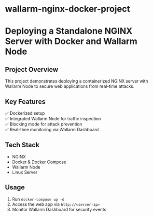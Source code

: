 # wallarm-nginx-docker-project

# Deploying a Standalone NGINX Server with Docker and Wallarm Node

## Project Overview
This project demonstrates deploying a containerized NGINX server with Wallarm Node to secure web applications from real-time attacks.

## Key Features
✅ Dockerized setup  
✅ Integrated Wallarm Node for traffic inspection  
✅ Blocking mode for attack prevention  
✅ Real-time monitoring via Wallarm Dashboard  

## Tech Stack
- NGINX
- Docker & Docker Compose
- Wallarm Node
- Linux Server

## Usage
1. Run `docker-compose up -d`
2. Access the web app via `http://<server-ip>`
3. Monitor Wallarm Dashboard for security events
